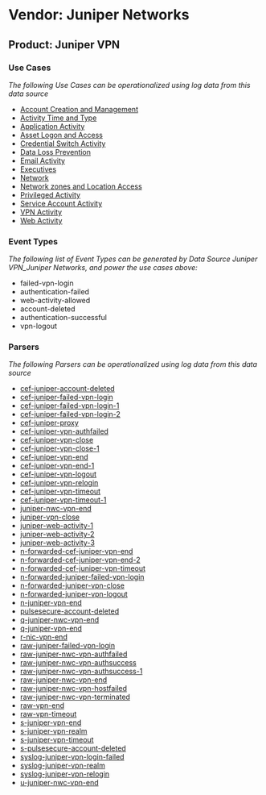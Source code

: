 Vendor: Juniper Networks
========================
Product: Juniper VPN
--------------------

### Use Cases

_The following Use Cases can be operationalized using log data from this data source_

* [Account Creation and Management](../UseCases/usecase_account_creation_and_management.md)
* [Activity Time  and Type](../UseCases/usecase_activity_time__and_type.md)
* [Application Activity](../UseCases/usecase_application_activity.md)
* [Asset Logon and Access](../UseCases/usecase_asset_logon_and_access.md)
* [Credential Switch Activity](../UseCases/usecase_credential_switch_activity.md)
* [Data Loss Prevention](../UseCases/usecase_data_loss_prevention.md)
* [Email Activity](../UseCases/usecase_email_activity.md)
* [Executives](../UseCases/usecase_executives.md)
* [Network](../UseCases/usecase_network.md)
* [Network zones and Location Access](../UseCases/usecase_network_zones_and_location_access.md)
* [Privileged Activity](../UseCases/usecase_privileged_activity.md)
* [Service Account Activity](../UseCases/usecase_service_account_activity.md)
* [VPN Activity](../UseCases/usecase_vpn_activity.md)
* [Web Activity](../UseCases/usecase_web_activity.md)


### Event Types

_The following list of Event Types can be generated by Data Source Juniper VPN_Juniper Networks, and power the use cases above:_

- failed-vpn-login
- authentication-failed
- web-activity-allowed
- account-deleted
- authentication-successful
- vpn-logout


### Parsers

_The following Parsers can be operationalized using log data from this data source_

* [cef-juniper-account-deleted](../Parsers/parserContent_cef-juniper-account-deleted.md)
* [cef-juniper-failed-vpn-login](../Parsers/parserContent_cef-juniper-failed-vpn-login.md)
* [cef-juniper-failed-vpn-login-1](../Parsers/parserContent_cef-juniper-failed-vpn-login-1.md)
* [cef-juniper-failed-vpn-login-2](../Parsers/parserContent_cef-juniper-failed-vpn-login-2.md)
* [cef-juniper-proxy](../Parsers/parserContent_cef-juniper-proxy.md)
* [cef-juniper-vpn-authfailed](../Parsers/parserContent_cef-juniper-vpn-authfailed.md)
* [cef-juniper-vpn-close](../Parsers/parserContent_cef-juniper-vpn-close.md)
* [cef-juniper-vpn-close-1](../Parsers/parserContent_cef-juniper-vpn-close-1.md)
* [cef-juniper-vpn-end](../Parsers/parserContent_cef-juniper-vpn-end.md)
* [cef-juniper-vpn-end-1](../Parsers/parserContent_cef-juniper-vpn-end-1.md)
* [cef-juniper-vpn-logout](../Parsers/parserContent_cef-juniper-vpn-logout.md)
* [cef-juniper-vpn-relogin](../Parsers/parserContent_cef-juniper-vpn-relogin.md)
* [cef-juniper-vpn-timeout](../Parsers/parserContent_cef-juniper-vpn-timeout.md)
* [cef-juniper-vpn-timeout-1](../Parsers/parserContent_cef-juniper-vpn-timeout-1.md)
* [juniper-nwc-vpn-end](../Parsers/parserContent_juniper-nwc-vpn-end.md)
* [juniper-vpn-close](../Parsers/parserContent_juniper-vpn-close.md)
* [juniper-web-activity-1](../Parsers/parserContent_juniper-web-activity-1.md)
* [juniper-web-activity-2](../Parsers/parserContent_juniper-web-activity-2.md)
* [juniper-web-activity-3](../Parsers/parserContent_juniper-web-activity-3.md)
* [n-forwarded-cef-juniper-vpn-end](../Parsers/parserContent_n-forwarded-cef-juniper-vpn-end.md)
* [n-forwarded-cef-juniper-vpn-end-2](../Parsers/parserContent_n-forwarded-cef-juniper-vpn-end-2.md)
* [n-forwarded-cef-juniper-vpn-timeout](../Parsers/parserContent_n-forwarded-cef-juniper-vpn-timeout.md)
* [n-forwarded-juniper-failed-vpn-login](../Parsers/parserContent_n-forwarded-juniper-failed-vpn-login.md)
* [n-forwarded-juniper-vpn-close](../Parsers/parserContent_n-forwarded-juniper-vpn-close.md)
* [n-forwarded-juniper-vpn-logout](../Parsers/parserContent_n-forwarded-juniper-vpn-logout.md)
* [n-juniper-vpn-end](../Parsers/parserContent_n-juniper-vpn-end.md)
* [pulsesecure-account-deleted](../Parsers/parserContent_pulsesecure-account-deleted.md)
* [q-juniper-nwc-vpn-end](../Parsers/parserContent_q-juniper-nwc-vpn-end.md)
* [q-juniper-vpn-end](../Parsers/parserContent_q-juniper-vpn-end.md)
* [r-nic-vpn-end](../Parsers/parserContent_r-nic-vpn-end.md)
* [raw-juniper-failed-vpn-login](../Parsers/parserContent_raw-juniper-failed-vpn-login.md)
* [raw-juniper-nwc-vpn-authfailed](../Parsers/parserContent_raw-juniper-nwc-vpn-authfailed.md)
* [raw-juniper-nwc-vpn-authsuccess](../Parsers/parserContent_raw-juniper-nwc-vpn-authsuccess.md)
* [raw-juniper-nwc-vpn-authsuccess-1](../Parsers/parserContent_raw-juniper-nwc-vpn-authsuccess-1.md)
* [raw-juniper-nwc-vpn-end](../Parsers/parserContent_raw-juniper-nwc-vpn-end.md)
* [raw-juniper-nwc-vpn-hostfailed](../Parsers/parserContent_raw-juniper-nwc-vpn-hostfailed.md)
* [raw-juniper-nwc-vpn-terminated](../Parsers/parserContent_raw-juniper-nwc-vpn-terminated.md)
* [raw-vpn-end](../Parsers/parserContent_raw-vpn-end.md)
* [raw-vpn-timeout](../Parsers/parserContent_raw-vpn-timeout.md)
* [s-juniper-vpn-end](../Parsers/parserContent_s-juniper-vpn-end.md)
* [s-juniper-vpn-realm](../Parsers/parserContent_s-juniper-vpn-realm.md)
* [s-juniper-vpn-timeout](../Parsers/parserContent_s-juniper-vpn-timeout.md)
* [s-pulsesecure-account-deleted](../Parsers/parserContent_s-pulsesecure-account-deleted.md)
* [syslog-juniper-vpn-login-failed](../Parsers/parserContent_syslog-juniper-vpn-login-failed.md)
* [syslog-juniper-vpn-realm](../Parsers/parserContent_syslog-juniper-vpn-realm.md)
* [syslog-juniper-vpn-relogin](../Parsers/parserContent_syslog-juniper-vpn-relogin.md)
* [u-juniper-nwc-vpn-end](../Parsers/parserContent_u-juniper-nwc-vpn-end.md)
